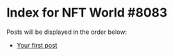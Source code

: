 # Index for NFT World #8083
Posts will be displayed in the order below:

- [Your first post](./001-first.md)

